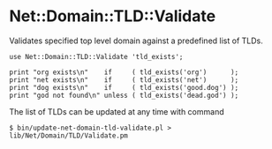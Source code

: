 # Net::Domain::TLD::Validate #

Validates specified top level domain against a predefined list of TLDs.

```
use Net::Domain::TLD::Validate 'tld_exists';

print "org exists\n"    if     ( tld_exists('org')      );
print "net exists\n"    if     ( tld_exists('net')      );
print "dog exists\n"    if     ( tld_exists('good.dog') );
print "god not found\n" unless ( tld_exists('dead.god') );

```

The list of TLDs can be updated at any time with command
```
$ bin/update-net-domain-tld-validate.pl > lib/Net/Domain/TLD/Validate.pm
```
